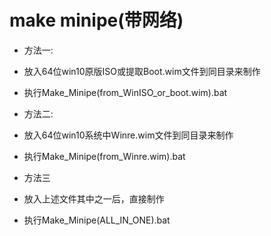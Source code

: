 # make minipe(带网络)
- 方法一:
- 放入64位win10原版ISO或提取Boot.wim文件到同目录来制作
- 执行Make_Minipe(from_WinISO_or_boot.wim).bat



- 方法二:

- 放入64位win10系统中Winre.wim文件到同目录来制作

- 执行Make_Minipe(from_Winre.wim).bat

  

- 方法三
- 放入上述文件其中之一后，直接制作
- 执行Make_Minipe(ALL_IN_ONE).bat

